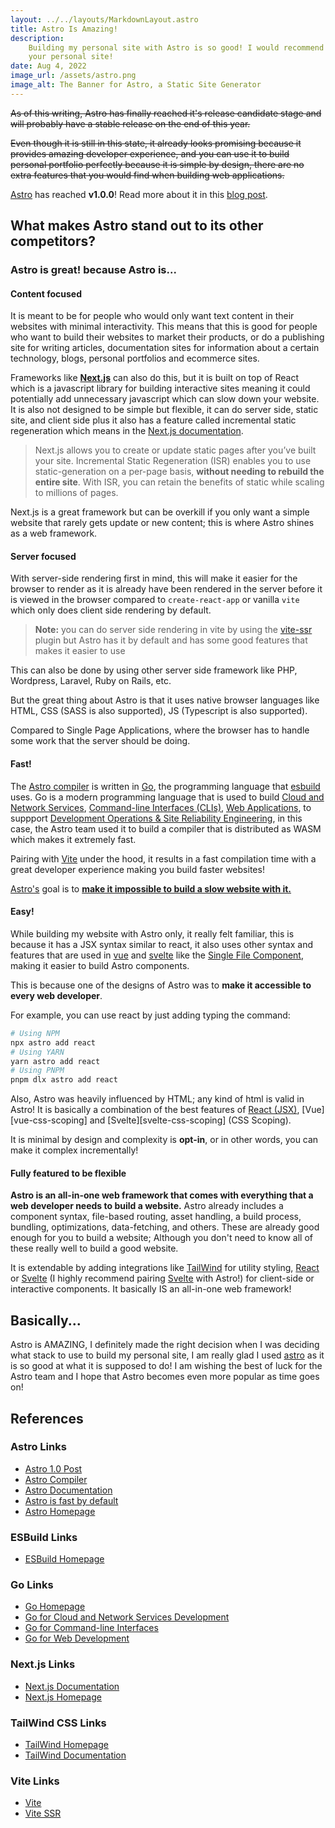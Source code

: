 ```yaml
---
layout: ../../layouts/MarkdownLayout.astro
title: Astro Is Amazing!
description:
    Building my personal site with Astro is so good! I would recommend Astro if you want to rebuild
    your personal site!
date: Aug 4, 2022
image_url: /assets/astro.png
image_alt: The Banner for Astro, a Static Site Generator
---
```


~~As of this writing, Astro has finally reached it's release candidate stage and will probably have
a stable release on the end of this year.~~

~~Even though it is still in this state, it already looks promising because it provides amazing
developer experience, and you can use it to build personal portfolio perfectly because it is simple
by design, there are no extra features that you would find when building web applications.~~

[Astro][astro-homepage] has reached **v1.0.0**! Read more about it in this [blog
post][astro-1.0-post].

## What makes Astro stand out to its other competitors?

### Astro is great! because Astro is...

#### Content focused

It is meant to be for people who would only want text content in their websites with minimal
interactivity. This means that this is good for people who want to build their websites to market
their products, or do a publishing site for writing articles, documentation sites for information
about a certain technology, blogs, personal portfolios and ecommerce sites.

Frameworks like **[Next.js][nextjs-homepage]** can also do this, but it is built on top of React
which is a javascript library for building interactive sites meaning it could potentially add
unnecessary javascript which can slow down your website. It is also not designed to be simple but
flexible, it can do server side, static site, and client side plus it also has a feature called
incremental static regeneration which means in the [Next.js documentation][nextjs-docs].

> Next.js allows you to create or update static pages after you’ve built your site. Incremental
> Static Regeneration (ISR) enables you to use static-generation on a per-page basis, **without
> needing to rebuild the entire site**. With ISR, you can retain the benefits of static while
> scaling to millions of pages.

Next.js is a great framework but can be overkill if you only want a simple website that rarely gets
update or new content; this is where Astro shines as a web framework.

#### Server focused

With server-side rendering first in mind, this will make it easier for the browser to render as it
is already have been rendered in the server before it is viewed in the browser compared to
`create-react-app` or vanilla `vite` which only does client side rendering by default.

> **Note:** you can do server side rendering in vite by using the [vite-ssr] plugin but Astro has it
> by default and has some good features that makes it easier to use

This can also be done by using other server side framework like PHP, Wordpress, Laravel, Ruby on
Rails, etc.

But the great thing about Astro is that it uses native browser languages like HTML, CSS (SASS is
also supported), JS (Typescript is also supported).

Compared to Single Page Applications, where the browser has to handle some work that the server
should be doing.

#### Fast!

The [Astro compiler][astro-compiler] is written in [Go][go-homepage], the programming language that
[esbuild][esbuild-homepage] uses. Go is a modern programming language that is used to build
[Cloud and Network Services](https://go.dev/solutions/cloud),
[Command-line Interfaces (CLIs)](https://go.dev/solutions/cloud),
[Web Applications](https://go.dev/solutions/webdev), to suppport
[Development Operations & Site Reliability Engineering](https://go.dev/solutions/devops), in this
case, the Astro team used it to build a compiler that is distributed as WASM which makes it
extremely fast.

Pairing with [Vite][vite-homepage] under the hood, it results in a fast compilation time with a
great developer experience making you build faster websites!

[Astro's][astro-homepage] goal is to [**make it impossible to build a slow website with
it.**][astro-fast-by-default]

#### Easy!

While building my website with Astro only, it really felt familiar, this is because it has a JSX
syntax similar to react, it also uses other syntax and features that are used in [vue][vue-homepage]
and [svelte][svelte-homepage] like the [Single File Component][vue-sfc], making it easier to build
Astro components.

This is because one of the designs of Astro was to **make it accessible to every web developer**.

For example, you can use react by just adding typing the command:

```sh
# Using NPM
npx astro add react
# Using YARN
yarn astro add react
# Using PNPM
pnpm dlx astro add react
```

Also, Astro was heavily influenced by HTML; any kind of html is valid in Astro! It is basically a
combination of the best features of [React (JSX)][react-jsx], [Vue][vue-css-scoping] and
[Svelte][svelte-css-scoping] (CSS Scoping).

It is minimal by design and complexity is **opt-in**, or in other words, you can make it complex
incrementally!

#### Fully featured to be flexible

**Astro is an all-in-one web framework that comes with everything that a web developer needs to
build a website.** Astro already includes a component syntax, file-based routing, asset handling, a
build process, bundling, optimizations, data-fetching, and others. These are already good enough for
you to build a website; Although you don't need to know all of these really well to build a good
website.

It is extendable by adding integrations like [TailWind][tailwind-homepage] for utility styling,
[React][react-homepage] or [Svelte][svelte-homepage] (I highly recommend pairing
[Svelte][svelte-homepage] with Astro!) for client-side or interactive components. It basically IS an
all-in-one web framework!

## Basically...

Astro is AMAZING, I definitely made the right decision when I was deciding what stack to use to
build my personal site, I am really glad I used [astro][astro-homepage] as it is so good at what it
is supposed to do! I am wishing the best of luck for the Astro team and I hope that Astro becomes
even more popular as time goes on!

## References

### Astro Links

-   [Astro 1.0 Post][astro-1.0-post]
-   [Astro Compiler][astro-compiler]
-   [Astro Documentation][astro-documentation]
-   [Astro is fast by default][astro-fast-by-default]
-   [Astro Homepage][astro-homepage]

### ESBuild Links

-   [ESBuild Homepage][esbuild-homepage]

### Go Links

-   [Go Homepage][go-homepage]
-   [Go for Cloud and Network Services Development][go-solutions-cloud]
-   [Go for Command-line Interfaces][go-solutions-clis]
-   [Go for Web Development][go-solutions-webdev]

### Next.js Links

-   [Next.js Documentation][nextjs-docs]
-   [Next.js Homepage][nextjs-homepage]

### TailWind CSS Links

-   [TailWind Homepage][tailwind-homepage]
-   [TailWind Documentation][tailwind-docs]

### Vite Links

-   [Vite][vite-homepage]
-   [Vite SSR][vite-ssr]

[astro-1.0-post]: https://astro.build/blog/astro-1/
[astro-compiler]: https://github.com/withastro/compiler/
[astro-documentation]: https://docs.astro.build/en/getting-started/
[astro-fast-by-default]: https://docs.astro.build/en/concepts/why-astro/#fast-by-default
[astro-homepage]: https://astro.build
[esbuild-homepage]: https://esbuild.github.io/
[go-homepage]: https://go.dev/
[go-solutions-cloud]: https://go.dev/solutions/cloud
[go-solutions-clis]: https://go.dev/solutions/clis
[go-solutions-webdev]: https://go.dev/solutions/webdev
[go-solutions-devops]: https://go.dev/solutions/devops
[nextjs-homepage]: https://nextjs.org/
[nextjs-docs]: https://nextjs.org/docs
[react-docs]: https://reactjs.org/docs
[react-jsx]: https://reactjs.org/docs/introducing-jsx.html
[react-homepage]: https://reactjs.org
[svelte-homepage]: https://svelte.dev
[vite-homepage]: https://vitejs.dev
[vite-ssr]: https://github.com/frandiox/vite-ssr
[vue-homepage]: https://vuejs.org
[vue-sfc]: https://vuejs.org/guide/scaling-up/sfc.html
[tailwind-docs]: https://tailwindcss.com/docs/installation
[tailwind-homepage]: https://tailwindcss.com
